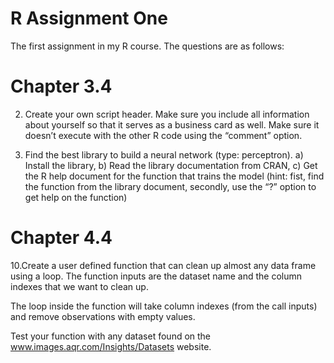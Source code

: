 # R Assignment One
The first assignment in my R course. The questions are as follows:

# Chapter 3.4 
2. Create your own script header. Make sure you include all information about yourself so that it serves as a business card as well. Make sure it doesn’t execute with the other R code using the “comment” option.

3. Find the best library to build a neural network (type: perceptron).
a) Install the library,
b) Read the library documentation from CRAN,
c) Get the R help document for the function that trains the model (hint: fist, find the function from the library document, secondly, use the “?” option to get help on the function)

# Chapter 4.4
10.Create a user defined function that can clean up almost any data frame using a loop. The function inputs are the dataset name and the column indexes that we want to clean up. 

The loop inside the function will take column indexes (from the call inputs) and remove observations with empty values.

Test your function with any dataset found on the www.images.aqr.com/Insights/Datasets website.
